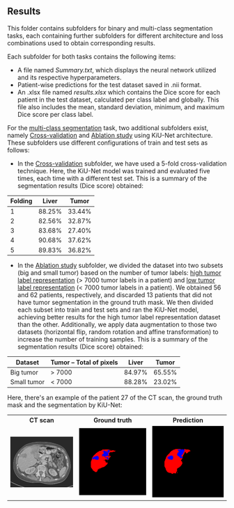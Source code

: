 ## Results

This folder contains subfolders for binary and multi-class segmentation tasks, each containing further subfolders for different architecture and loss combinations used to obtain corresponding results.

Each subfolder for both tasks contains the following items:

- A file named _Summary.txt_, which displays the neural network utilized and its respective hyperparameters.
- Patient-wise predictions for the test dataset saved in .nii format.
- An .xlsx file named _results.xlsx_ which contains the Dice score for each patient in the test dataset, calculated per class label and globally. This file also includes the mean, standard deviation, minimum, and maximum Dice score per class label.

For the [multi-class segmentation](https://gitlab.lrz.de/computational-surgineering/liver_vessel_segm/-/tree/Pascual/Liver%20and%20tumor/KiU-Net/Results/Multi-class%20segmentation) task, two additional subfolders exist, namely [Cross-validation](https://gitlab.lrz.de/computational-surgineering/liver_vessel_segm/-/tree/Pascual/Liver%20and%20tumor/KiU-Net/Results/Multi-class%20segmentation/8_CrossValidation_KiUNet_LiTS_CrossEntropyLoss) and [Ablation study](https://gitlab.lrz.de/computational-surgineering/liver_vessel_segm/-/tree/Pascual/Liver%20and%20tumor/KiU-Net/Results/Multi-class%20segmentation/9_AblationStudy_KiUNet_LiTS_CrossEntropyLoss) using KiU-Net architecture. These subfolders use different configurations of train and test sets as follows:

- In the [Cross-validation](https://gitlab.lrz.de/computational-surgineering/liver_vessel_segm/-/tree/Pascual/Liver%20and%20tumor/KiU-Net/Results/Multi-class%20segmentation/8_CrossValidation_KiUNet_LiTS_CrossEntropyLoss) subfolder, we have used a 5-fold cross-validation technique. Here, the KiU-Net model was trained and evaluated five times, each time with a different test set. This is a summary of the segmentation results (Dice score) obtained:

| Folding |  Liver  | Tumor  |
| ------- | ------  | ------ |
|    1    |  88.25% | 33.44% |
|    2    |  82.56% | 32.87% |
|    3    |  83.68% | 27.40% |
|    4    |  90.68% | 37.62% |
|    5    |  89.83% | 36.82% |


- In the [Ablation study](https://gitlab.lrz.de/computational-surgineering/liver_vessel_segm/-/tree/Pascual/Liver%20and%20tumor/KiU-Net/Results/Multi-class%20segmentation/9_AblationStudy_KiUNet_LiTS_CrossEntropyLoss) subfolder, we divided the dataset into two subsets (big and small tumor) based on the number of tumor labels: [high tumor label representation](https://gitlab.lrz.de/computational-surgineering/liver_vessel_segm/-/tree/Pascual/Liver%20and%20tumor/KiU-Net/Results/Multi-class%20segmentation/9_AblationStudy_KiUNet_LiTS_CrossEntropyLoss/High%20tumor%20representation) (> 7000 tumor labels in a patient) and [low tumor label representation](https://gitlab.lrz.de/computational-surgineering/liver_vessel_segm/-/tree/Pascual/Liver%20and%20tumor/KiU-Net/Results/Multi-class%20segmentation/9_AblationStudy_KiUNet_LiTS_CrossEntropyLoss/Low%20tumor%20representation) (< 7000 tumor labels in a patient). We obtained 56 and 62 patients, respectively, and discarded 13 patients that did not have tumor segmentation in the ground truth mask. We then divided each subset into train and test sets and ran the KiU-Net model, achieving better results for the high tumor label representation dataset than the other. Additionally, we apply data augmentation to those two datasets (horizontal flip, random rotation and affine transformation) to increase the number of training samples. This is a summary of the segmentation results (Dice score) obtained:

|   Dataset     | Tumor – Total of pixels | Liver  | Tumor  |
| ------------- | ----------------------- | ------ | ------ |
|  Big tumor    |       > 7000            | 84.97% | 65.55% |
|  Small tumor  |       < 7000            | 88.28% | 23.02% |


Here, there's an example of the patient 27 of the CT scan, the ground truth mask and the segmentation by KiU-Net:
<table>
  <tr>
    <th>CT scan</th>
    <th>Ground truth</th>
    <th>Prediction</th>
  </tr>
  <tr>
    <td><img src="../img/ct_pt27.png" alt="CT image"></td>
    <td><img src="../img/gt_pt27.png" alt="Ground truth segmentation"></td>
    <td><img src="../img/pred_pt27.png" alt="Predicted segmentation"></td>
  </tr>
</table>

